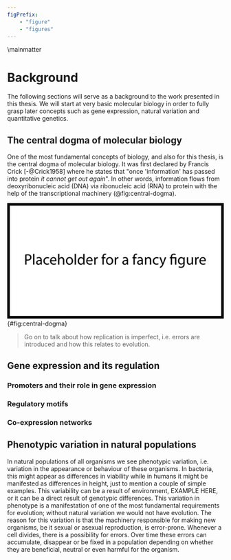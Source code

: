 ```yaml
---
figPrefix:
    - "figure"
    - "figures"
---
```


\mainmatter

# Background

The following sections will serve as a background to the work presented in this thesis. We will start at very basic molecular biology in order to fully grasp later concepts such as gene expression, natural variation and quantitative genetics.

## The central dogma of molecular biology

One of the most fundamental concepts of biology, and also for this thesis, is the central dogma of molecular biology. It was first declared by Francis Crick [-@Crick1958] where he states that "once 'information' has passed into protein *it cannot get out again*". In other words, information flows from deoxyribonucleic acid (DNA) via ribonucleic acid (RNA) to protein with the help of the transcriptional machinery (@fig:central-dogma).

![DNA is transcribed into messenger RNA that in turn is translated into protein.][central-dogma]{#fig:central-dogma}

> Go on to talk about how replication is imperfect, i.e. errors are introduced and how this relates to evolution.

[central-dogma]: figures/placeholder.png

## Gene expression and its regulation

### Promoters and their role in gene expression

### Regulatory motifs

### Co-expression networks

## Phenotypic variation in natural populations

In natural populations of all organisms we see phenotypic variation, i.e. variation in the appearance or behaviour of these organisms. In bacteria, this might appear as differences in viability while in humans it might be manifested as differences in height, just to mention a couple of simple examples. This variability can be a result of environment, EXAMPLE HERE, or it can be a direct result of genotypic differences. This variation in phenotype is a manifestation of one of the most fundamental requirements for evolution; without natural variation we would not have evolution. The reason for this variation is that the machinery responsible for making new organisms, be it sexual or asexual reproduction, is error-prone. Whenever a cell divides, there is a possibility for errors. Over time these errors can accumulate, disappear or be fixed in a population depending on whether they are beneficial, neutral or even harmful for the organism.
